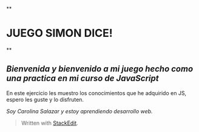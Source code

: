 **

# JUEGO SIMON DICE!

**

## *Bienvenida y bienvenido a mi juego hecho como una practica en mi curso de JavaScript*

En este ejercicio les muestro los conocimientos que he adquirido en JS, espero les guste y lo disfruten.

*Soy Carolina Salazar y estoy aprendiendo desarrollo web.*

> Written with [StackEdit](https://stackedit.io/).
